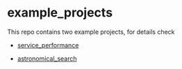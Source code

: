 # example_projects

This repo contains two example projects, for details check

* [service_performance](service_performance/README.md)

* [astronomical_search](astronomical_search/README.md)

